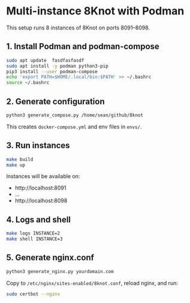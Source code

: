 # Multi-instance 8Knot with Podman

This setup runs 8 instances of 8Knot on ports 8091–8098.

## 1. Install Podman and podman-compose

```bash
sudo apt update  fasdfasfasdf
sudo apt install -y podman python3-pip
pip3 install --user podman-compose
echo 'export PATH=$HOME/.local/bin:$PATH' >> ~/.bashrc
source ~/.bashrc
```

## 2. Generate configuration

```bash
python3 generate_compose.py /home/sean/github/8knot
```

This creates `docker-compose.yml` and env files in `envs/`.

## 3. Run instances

```bash
make build
make up
```

Instances will be available on:
- http://localhost:8091
- ...
- http://localhost:8098

## 4. Logs and shell

```bash
make logs INSTANCE=2
make shell INSTANCE=3
```

## 5. Generate nginx.conf

```bash
python3 generate_nginx.py yourdomain.com
```

Copy to `/etc/nginx/sites-enabled/8knot.conf`, reload nginx, and run:

```bash
sudo certbot --nginx
```

